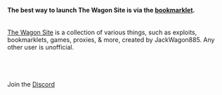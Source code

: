 <b>The best way to launch The Wagon Site is via the <a href="javascript:var a = prompt('1-blob \n2-about:blank \n3-N/A \n4-Repository'); if (A == 1) %7B const htmlContent = %60 <!DOCTYPE HTML><HTML lang='en'><head><title>New Tab</title><link rel='stylesheet' type='text/css' href='stylez.css'><link href='https://fonts.googleapis.com/css2?family=Eagle+Lake&display=swap%27 rel=%27stylesheet%27><link href=%27https://fonts.googleapis.com/css2?family=Yatra+One&display=swap%27 rel=%27stylesheet%27><meta charset=%27UTF-8%27><meta name=%27viewport%27 content=%27width=device-width, initial-scale=1.0%27><style>html, body {height: 100%;margin: 0;}iframe {width: 100%; height: 100vh; border: none; } </style></head><body><iframe src=%27https://the-wagonization.github.io/The-Wagon-Site/Pages/Home.html%27></iframe></body></HTML> `; const blob = new Blob([htmlContent], { type: %27text/html%27 }); const url = URL.createObjectURL(blob); window.open(url); setTimeout(function() { window.location.replace(url); }, 3000);} else if (A == 2) {window.open(%27about:blank%27, %27_blank%27).document.write(`<iframe src=%27https://the-wagonization.github.io/The-Wagon-Site/Pages/Home.html%27 style=%27width:100%; height:100vh; border:none;%27></iframe>`);} else if (A == 3) {window.open(%27https://the-wagonization.github.io/The-Wagon-Site/Pages/Home.html%27, %27_blank%27);} else if (A == 4) {window.open(%27https://github.com/The-Wagonization/The-Wagon-Site/%27, %27_blank%27);} else if (A == null) {alert(%27odama%27);} else {alert(%27that character has aids%27);}">bookmarklet</a>.</b>
<br>
<br>
<br>
<a href="https://the-wagonization.github.io/The-Wagon-Site/">The Wagon Site</a> is a collection of various things, such as exploits, bookmarklets, games, proxies, & more, created by JackWagon885. Any other user is unofficial.
<br>
<br>
<br>
<br>
<br>
Join the <a href="https://discord.com/invite/mSZ2YWzg68">Discord</a>
